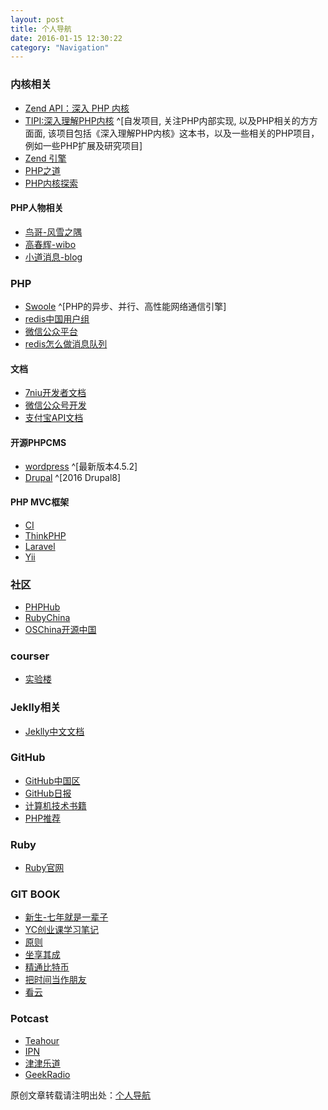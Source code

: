```yaml
---
layout: post
title: 个人导航
date: 2016-01-15 12:30:22
category: "Navigation"
---
```


### 内核相关

- [Zend API：深入 PHP 内核](http://www.webzhishi.com/chm/php/internals2.ze1.zendapi.php)
- [TIPI:深入理解PHP内核](http://www.php-internals.com/book/) ^[自发项目, 关注PHP内部实现, 以及PHP相关的方方面面, 该项目包括《深入理解PHP内核》这本书，以及一些相关的PHP项目，例如一些PHP扩展及研究项目]
- [Zend 引擎](http://www.nowamagic.net/librarys/veda/detail/1291)
- [PHP之道](http://www.kancloud.cn/thinkphp/php-the-right-way/3126)
- [PHP内核探索](http://www.yiifans.com/portal.php?mod=view&aid=474)

#### PHP人物相关
- [鸟哥-风雪之隅](http://www.laruence.com/) 
- [高春辉-wibo](http://weibo.com/gaochunhui1975?topnav=1&wvr=6&topsug=1&is_all=1)
- [小道消息-blog](http://mt.dbanotes.net/)

### PHP
- [Swoole](http://www.swoole.com/) ^[PHP的异步、并行、高性能网络通信引擎]
- [redis中国用户组](http://www.redis.cn/)
- [微信公众平台](https://mp.weixin.qq.com/cgi-bin/loginpage?t=wxm2-login&lang=zh_CN)
- [redis怎么做消息队列](https://www.zhihu.com/question/20795043)

#### 文档
- [7niu开发者文档](http://developer.qiniu.com/code/v7/sdk/php.html)
- [微信公众号开发](http://mp.weixin.qq.com/wiki/home/)
- [支付宝API文档](https://openhome.alipay.com/doc/toPackage.htm)

#### 开源PHPCMS

- [wordpress](https://cn.wordpress.org/) ^[最新版本4.5.2]
- [Drupal](https://www.drupal.org/) ^[2016 Drupal8]

#### PHP MVC框架
- [CI](http://codeigniter.org.cn/user_guide/)
- [ThinkPHP](http://www.thinkphp.cn/)
- [Laravel](http://laravel-china.org/docs/5.1)
- [Yii](http://www.yiichina.com/doc)

### 社区
- [PHPHub](https://phphub.org/)
- [RubyChina](http://ruby-china.org/)
- [OSChina开源中国](http://www.oschina.net/project/tag/71/cms)


### courser
- [实验楼](https://www.shiyanlou.com)

### Jeklly相关
- [Jeklly中文文档](http://jekyll.bootcss.com/docs/home/)


### GitHub
- [GitHub中国区](http://creatist.cn/rank/)
- [GitHub日报](http://www.open-open.com/github/)
- [计算机技术书籍](https://github.com/EZLippi/practical-programming-books#%E8%AE%BE%E8%AE%A1%E6%A8%A1%E5%BC%8F)
- [PHP推荐](https://github.com/EZLippi/practical-programming-books#php)

### Ruby
- [Ruby官网](https://www.ruby-lang.org/zh_cn/)

### GIT BOOK
- [新生-七年就是一辈子](http://www.zhibimo.com/read/xiaolai/reborn-every-7-years/)
- [YC创业课学习笔记](http://www.zhibimo.com/read/xiaolai/growth/)
- [原则](http://www.zhibimo.com/read/wang-miao/yuan-ze/)
- [坐享其成](http://www.zhibimo.com/read/xiaolai/zuo-xiang-qi-cheng/index.html)
- [精通比特币](http://www.zhibimo.com/read/wang-miao/mastering-bitcoin/)
- [把时间当作朋友](http://www.zhibimo.com/read/xiaolai/ba-shi-jian-dang-zuo-peng-you/index.html)
- [看云](http://www.kancloud.cn/explore)

### Potcast
- [Teahour](http://teahour.fm/)
- [IPN](http://ipn.li/)
- [津津乐道](https://jinjinledao.org/)
- [GeekRadio](http://geek.wasai.org/)



[^1]: 阿迪












原创文章转载请注明出处：[个人导航](https://unclethree.github.io/navigation/2016/01/15/artice-for-the-self-nav-album.html)